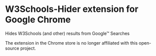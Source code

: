 # W3Schools-Hider extension for Google Chrome
Hides W3Schools (and other) results from Google™ Searches

The extension in the Chrome store is no longer affiliated with this open-source project.
